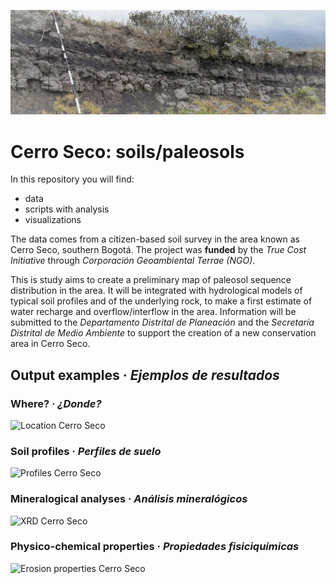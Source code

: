 ![Residual and buried paleosol in Cerro Seco (tepetate, cangahua)](./IMG_20210307_110010.jpg)

# Cerro Seco: soils/paleosols
 In this repository you will find:
 * data
 * scripts with analysis 
 * visualizations 


 The data comes from a citizen-based soil survey in the area known as Cerro Seco,  southern Bogotá. The project was **funded** by the *True Cost Initiative* through *Corporación Geoambiental Terrae (NGO)*. 
 
This is study aims to create a preliminary map of paleosol sequence distribution in the area. It will be integrated with hydrological models of typical soil profiles and of the underlying rock, to make a first estimate of water recharge and overflow/interflow in the area. Information will be submitted to the *Departamento Distrital de Planeación* and the *Secretaría Distrital de Medio Ambiente* to support the creation of a new conservation area in Cerro Seco.
 
## Output examples · *Ejemplos de resultados*

### Where? · *¿Donde?*
  ![Location Cerro Seco](https://raw.githubusercontent.com/cmguiob/TCI_CerroSeco_git/main/Analisis/02_TCI_CS_Output_localizaciones_files/figure-html/map-1.png)
 
 ### Soil profiles · *Perfiles de suelo*
 ![Profiles Cerro Seco](https://raw.githubusercontent.com/cmguiob/TCI_CerroSeco_git/main/Analisis/02_TCI_CS_Output_localizaciones_files/figure-html/layout_perfiles-1.png)
 
 ### Mineralogical analyses · *Análisis mineralógicos*
 ![XRD Cerro Seco](https://raw.githubusercontent.com/cmguiob/TCI_CerroSeco_git/main/Analisis/03_TCI_CS_Output_XRD_files/figure-html/layout_03-1.png)
 
 ### Physico-chemical properties · *Propiedades fisiciquímicas*
 ![Erosion properties Cerro Seco](https://raw.githubusercontent.com/cmguiob/TCI_CerroSeco_git/main/Analisis/04_TCI_CS_Output_curvas_perfiles_files/figure-html/plot_ero-1.png)
 
